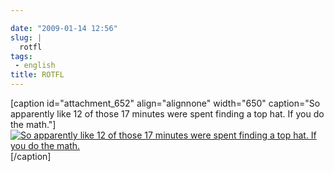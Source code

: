 ```yaml
---

date: "2009-01-14 12:56"
slug: |
  rotfl
tags:
 - english
title: ROTFL
---
```


\[caption id="attachment_652" align="alignnone" width="650" caption="So
apparently like 12 of those 17 minutes were spent finding a top hat. If
you do the math."\][![So apparently like 12 of those 17 minutes were
spent finding a top hat. If you do the
math.](http://www.ogmaciel.com/wp-content/uploads/2009/01/95.gif)](http://www.daisyowl.com/comic/2009-01-14)\[/caption\]
